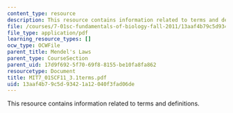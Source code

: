 ```yaml
---
content_type: resource
description: This resource contains information related to terms and definitions.
file: /courses/7-01sc-fundamentals-of-biology-fall-2011/13aaf4b79c5d93421a12040f3fad06de_MIT7_01SCF11_3.1terms.pdf
file_type: application/pdf
learning_resource_types: []
ocw_type: OCWFile
parent_title: Mendel's Laws
parent_type: CourseSection
parent_uid: 17d9f692-5f70-69f8-8155-be10fa8fa862
resourcetype: Document
title: MIT7_01SCF11_3.1terms.pdf
uid: 13aaf4b7-9c5d-9342-1a12-040f3fad06de
---
```

This resource contains information related to terms and definitions.